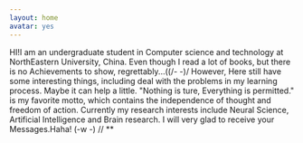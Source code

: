 ```yaml
---
layout: home
avatar: yes
---
```


HI!I am an undergraduate student in Computer science and technology at NorthEastern University, China.
Even though I read a lot of books, but there is no Achievements to show, regrettably...((/- -)/ 
However, Here still have some interesting things, including deal with the problems in my learning process.
Maybe it can help a little. "Nothing is ture, Everything is permitted." is my favorite motto, 
which contains the independence of thought and freedom of action.
Currently my research interests include Neural Science, Artificial Intelligence and Brain research.
I will very glad to receive your Messages.Haha! (-w -) // **

[about]: http://chenhongbiao.github.com/cn/about/


